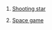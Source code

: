 

1. <a href="shooting%20star/index.html">Shooting star</a>

2. <a href="space/index.html"> Space game</a>
 
 
 
 



